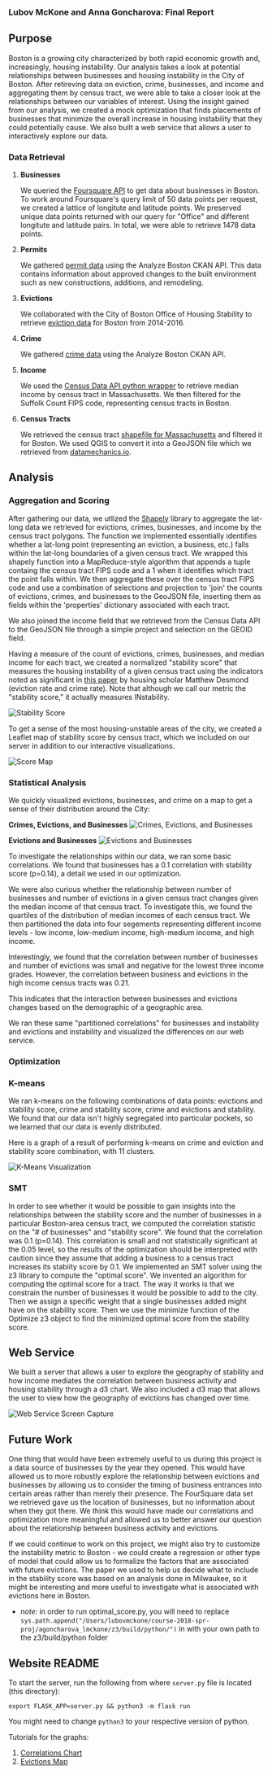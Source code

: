 ### Lubov McKone and Anna Goncharova: Final Report

## Purpose

Boston is a growing city characterized by both rapid economic growth and, increasingly, housing instability. Our analysis takes a look at potential relationships between businesses and housing instability in the City of Boston. After retireving data on eviction, crime, businesses, and income and aggregating them by census tract, we were able to take a closer look at the relationships between our variables of interest. Using the insight gained from our analysis, we created a mock optimization that finds placements of businesses that minimize the overall increase in housing instability that they could potentially cause. We also built a web service that allows a user to interactively explore our data. 

### Data Retrieval

1. **Businesses**

	We queried the [Foursquare API](https://developer.foursquare.com/docs) to get data about businesses in Boston. To work around Foursquare's query limit of 50 data points per request, we created a lattice of longitute and latitude points. We preserved unique data points returned with our query for "Office" and different longitute and latitude pairs. In total, we were able to retrieve 1478 data points. 

2. **Permits**
	
	We gathered [permit data](https://data.boston.gov/dataset/approved-building-permits) using the Analyze Boston CKAN API. This data contains information about approved changes to the built environment such as new constructions, additions, and remodeling.

3. **Evictions**
	
	We collaborated with the City of Boston Office of Housing Stability to retrieve [eviction data](http://datamechanics.io/data/evictions_boston.csv) for Boston from 2014-2016. 

4. **Crime**

	We gathered [crime data](https://data.boston.gov/dataset/crime-incident-reports-august-2015-to-date-source-new-system) using the Analyze Boston CKAN API.

5. **Income**

	We used the [Census Data API python wrapper](https://github.com/datamade/census) to retrieve median income by census tract in Massachusetts. We then filtered for the Suffolk Count FIPS code, representing census tracts in Boston. 

6. **Census Tracts**

	We retrieved the census tract [shapefile for Massachusetts](https://www.census.gov/cgi-bin/geo/shapefiles/index.php) and filtered it for Boston. We used QGIS to convert it into a GeoJSON file which we retrieved from [datamechanics.io](http://datamechanics.io/data/boston_tracts_3.json).

## Analysis

### Aggregation and Scoring

After gathering our data, we utlized the [Shapely](https://toblerity.org/shapely/manual.html) library to aggregate the lat-long data we retrieved for evictions, crimes, businesses, and income by the census tract polygons. The function we implemented essentially identifies whether a lat-long point (representing an eviction, a business, etc.) falls within the lat-long boundaries of a given census tract. We wrapped this shapely function into a MapReduce-style algorithm that appends a tuple containg the census tract FIPS code and a 1 when it identifies which tract the point falls within. We then aggregate these over the census tract FIPS code and use a combination of selections and projection to 'join' the counts of evictions, crimes, and businesses to the GeoJSON file, inserting them as fields within the 'properties' dictionary associated with each tract. 

We also joined the income field that we retrieved from the Census Data API to the GeoJSON file through a simple project and selection on the GEOID field. 

Having a measure of the count of evictions, crimes, businesses, and median income for each tract, we created a normalized "stability score" that measures the housing instability of a given census tract using the indicators noted as significant in [this paper](https://www.sciencedirect.com/science/article/pii/S0049089X16300977) by housing scholar Matthew Desmond (eviction rate and crime rate). Note that although we call our metric the "stability score," it actually measures INstability.

![Stability Score](score.png)

To get a sense of the most housing-unstable areas of the city, we created a Leaflet map of stability score by census tract, which we included on our server in addition to our interactive visualizations.

![Score Map](scoretracts.png)

### Statistical Analysis

We quickly visualized evictions, businesses, and crime on a map to get a sense of their distribution around the City:

**Crimes, Evictions, and Businesses**
![Crimes, Evictions, and Businesses](map.png)

**Evictions and Businesses**
![Evictions and Businesses](businesseviction.png)

To investigate the relationships within our data, we ran some basic correlations. We found that businesses has a 0.1 correlation with stability score (p=0.14), a detail we used in our optimization. 

We were also curious whether the relationship between number of businesses and number of evictions in a given census tract changes given the median income of that census tract. To investigate this, we found the quartiles of the distribution of median incomes of each census tract. We then partitioned the data into four segements representing different income levels - low income, low-medium income, high-medium income, and high income. 

Interestingly, we found that the correlation between number of businesses and number of evictions was small and negative for the lowest three income grades. However, the correlation between business and evictions in the high income census tracts was 0.21. 

This indicates that the interaction between businesses and evictions changes based on the demographic of a geographic area. 

We ran these same "partitioned correlations" for businesses and instability and evictions and instability and visualized the differences on our web service.

### Optimization

### K-means
We ran k-means on the following combinations of data points: evictions and stability score, crime and stability score, crime and evictions and stability.
We found that our data isn't highly segregated into particular pockets, so we learned that our data is evenly distributed. 

Here is a graph of a result of performing k-means on crime and eviction and stability score combination, with 11 clusters.

![K-Means Visualization](graph.png)

### SMT 
In order to see whether it would be possible to gain insights into the relationships between the stability score and the number of businesses in a particular Boston-area census tract, we computed the correlation statistic on the "# of businesses" and "stability score". We found that the correlation was 0.1 (p=0.14). This correlation is small and not statistically significant at the 0.05 level, so the results of the optimization should be interpreted with caution since they assume that adding a business to a census tract increases its stabiity score by 0.1. 
We implemented an SMT solver using the z3 library to compute the "optimal score". We invented an algorithm for computing the optimal score for a tract. The way it works is that we constrain the number of businesses it would be possible to add to the city. Then we assign a specific weight that a single businesses added might have on the stability score. Then we use the minimize function of the Optimize z3 object to find the minimized optimal score from the stability score.

## Web Service

We built a server that allows a user to explore the geography of stability and how income mediates the correlation between business activity and housing stability through a d3 chart. We also included a d3 map that allows the user to view how the geography of evictions has changed over time.

![Web Service Screen Capture](https://github.com/agoncharova/course-2018-spr-proj/blob/master/agoncharova_lmckone/screencapture.gif)


## Future Work

One thing that would have been extremely useful to us during this project is a data source of businesses by the year they opened. This would have allowed us to more robustly explore the relationship between evictions and businesses by allowing us to consider the timing of business entrances into certain areas rather than merely their presence. The FourSquare data set we retrieved gave us the location of businesses, but no information about when they got there. We think this would have made our correlations and optimization more meaningful and allowed us to better answer our question about the relationship between business activity and evictions.

If we could continue to work on this project, we might also try to customize the instability metric to Boston - we could create a regression or other type of model that could allow us to formalize the factors that are associated with future evictions. The paper we used to help us decide what to include in the stability score was based on an analysis done in Milwaukee, so it might be interesting and more useful to investigate what is associated with evictions here in Boston. 


* *note:* in order to run optimal_score.py, you will need to replace `sys.path.append("/Users/lubovmckone/course-2018-spr-proj/agoncharova_lmckone/z3/build/python/")` in with your own path to the z3/build/python folder


## Website README

To start the server, run the following from where `server.py` file is located (this directory):

`export FLASK_APP=server.py && python3 -m flask run` 

You might need to change `python3` to your respective version of python.

Tutorials for the graphs:
1. [Correlations Chart](https://bl.ocks.org/mbostock/4061961)
2. [Evictions Map](http://duspviz.mit.edu/d3-workshop/mapping-data-with-d3/)
 
